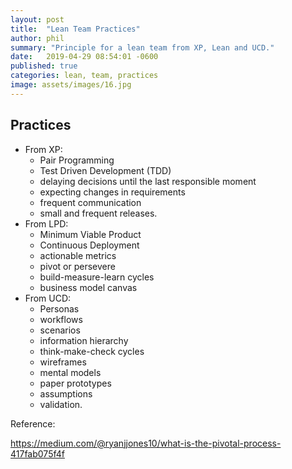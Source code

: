 ```yaml
---
layout: post
title:  "Lean Team Practices"
author: phil
summary: "Principle for a lean team from XP, Lean and UCD."
date:   2019-04-29 08:54:01 -0600
published: true
categories: lean, team, practices
image: assets/images/16.jpg
---
```

## Practices
 * From XP: 
   * Pair Programming
   * Test Driven Development (TDD)
   * delaying decisions until the last responsible moment
   * expecting changes in requirements
   * frequent communication
   * small and frequent releases.
 * From LPD: 
    * Minimum Viable Product
    * Continuous Deployment
    * actionable metrics
    * pivot or persevere
    * build-measure-learn cycles
    * business model canvas
 * From UCD: 
    * Personas
    * workflows
    * scenarios
    * information hierarchy
    * think-make-check cycles
    * wireframes
    * mental models
    * paper prototypes
    * assumptions
    * validation.

Reference:

https://medium.com/@ryanjjones10/what-is-the-pivotal-process-417fab075f4f
